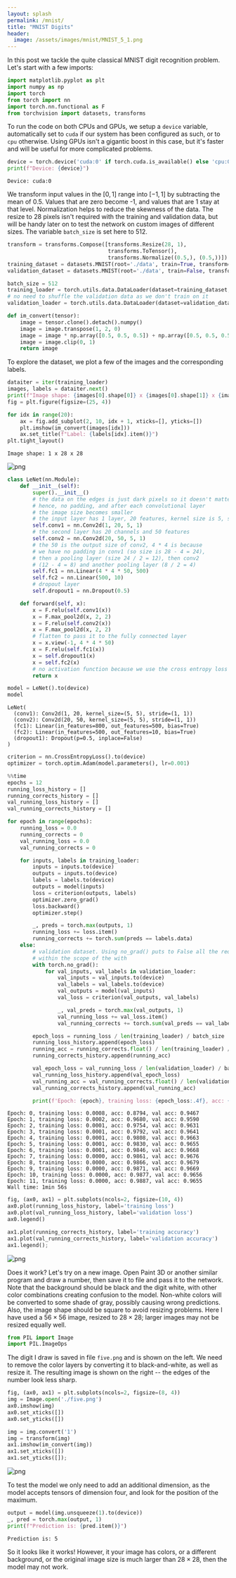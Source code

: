 ```yaml
---
layout: splash
permalink: /mnist/
title: "MNIST Digits"
header:
  image: /assets/images/mnist/MNIST_5_1.png
---
```


In this post we tackle the quite classical MNIST digit recognition problem. Let's start with a few imports:


```python
import matplotlib.pyplot as plt
import numpy as np
import torch
from torch import nn
import torch.nn.functional as F
from torchvision import datasets, transforms
```

To run the code on both CPUs and GPUs, we setup a `device` variable, automatically set to `cuda` if our system has been configured as such, or to `cpu` otherwise. Using GPUs isn't a gigantic boost in this case, but it's faster and will be useful for more complicated problems.


```python
device = torch.device('cuda:0' if torch.cuda.is_available() else 'cpu:0')
print(f"Device: {device}")
```

    Device: cuda:0
    

We transform input values in the $[0, 1]$ range into $[-1, 1]$ by subtracting the mean of $0.5$. Values that are zero become -1, and values that are 1 stay at that level. Normalization helps to reduce the skewness of the data. The resize to 28 pixels isn't required with the training and validation data, but will be handy later on to test the network on custom images of different sizes. The variable `batch_size` is set here to 512.


```python
transform = transforms.Compose([transforms.Resize(28, 1),
                                transforms.ToTensor(),
                                transforms.Normalize((0.5,), (0.5,))])
training_dataset = datasets.MNIST(root='./data', train=True, transform=transform, download=True)
validation_dataset = datasets.MNIST(root='./data', train=False, transform=transform, download=True)

batch_size = 512
training_loader = torch.utils.data.DataLoader(dataset=training_dataset, batch_size=batch_size, shuffle=True)
# no need to shuffle the validation data as we don't train on it
validation_loader = torch.utils.data.DataLoader(dataset=validation_dataset, batch_size=batch_size, shuffle=False)
```


```python
def im_convert(tensor):
    image = tensor.clone().detach().numpy()
    image = image.transpose(1, 2, 0)
    image = image * np.array([0.5, 0.5, 0.5]) + np.array([0.5, 0.5, 0.5])
    image = image.clip(0, 1)
    return image
```

To explore the dataset, we plot a few of the images and the corresponding labels.


```python
dataiter = iter(training_loader)
images, labels = dataiter.next()
print(f"Image shape: {images[0].shape[0]} x {images[0].shape[1]} x {images[0].shape[2]}\n")
fig = plt.figure(figsize=(25, 4))

for idx in range(20):
    ax = fig.add_subplot(2, 10, idx + 1, xticks=[], yticks=[])
    plt.imshow(im_convert(images[idx]))
    ax.set_title(f"Label: {labels[idx].item()}")
plt.tight_layout()
```

    Image shape: 1 x 28 x 28
    
    


    
![png](/assets/images/mnist/MNIST_8_1.png)
    



```python
class LeNet(nn.Module):
    def __init__(self):
        super().__init__()
        # the data on the edges is just dark pixels so it doesn't matter if we lose it
        # hence, no padding, and after each convolutional layer
        # the image size becomes smaller
        # the input layer has 1 layer, 20 features, kernel size is 5, strike is 1
        self.conv1 = nn.Conv2d(1, 20, 5, 1)
        # the second layer has 20 channels and 50 features
        self.conv2 = nn.Conv2d(20, 50, 5, 1)
        # the 50 is the output size of conv2, 4 * 4 is because
        # we have no padding in conv1 (so size is 28 - 4 = 24),
        # then a pooling layer (size 24 / 2 = 12), then conv2
        # (12 - 4 = 8) and another pooling layer (8 / 2 = 4)
        self.fc1 = nn.Linear(4 * 4 * 50, 500)
        self.fc2 = nn.Linear(500, 10)
        # dropout layer
        self.dropout1 = nn.Dropout(0.5)

    def forward(self, x):
        x = F.relu(self.conv1(x))
        x = F.max_pool2d(x, 2, 2)
        x = F.relu(self.conv2(x))
        x = F.max_pool2d(x, 2, 2)
        # flatten to pass it to the fully connected layer
        x = x.view(-1, 4 * 4 * 50)
        x = F.relu(self.fc1(x))
        x = self.dropout1(x)
        x = self.fc2(x)
        # no activation function because we use the cross entropy loss
        return x 
```


```python
model = LeNet().to(device)
model
```




    LeNet(
      (conv1): Conv2d(1, 20, kernel_size=(5, 5), stride=(1, 1))
      (conv2): Conv2d(20, 50, kernel_size=(5, 5), stride=(1, 1))
      (fc1): Linear(in_features=800, out_features=500, bias=True)
      (fc2): Linear(in_features=500, out_features=10, bias=True)
      (dropout1): Dropout(p=0.5, inplace=False)
    )




```python
criterion = nn.CrossEntropyLoss().to(device)
optimizer = torch.optim.Adam(model.parameters(), lr=0.001)
```


```python
%%time
epochs = 12
running_loss_history = []
running_corrects_history = []
val_running_loss_history = []
val_running_corrects_history = []

for epoch in range(epochs):
    running_loss = 0.0
    running_corrects = 0
    val_running_loss = 0.0
    val_running_corrects = 0

    for inputs, labels in training_loader:
        inputs = inputs.to(device)
        outputs = inputs.to(device)
        labels = labels.to(device)
        outputs = model(inputs)
        loss = criterion(outputs, labels)
        optimizer.zero_grad()
        loss.backward()
        optimizer.step()

        _, preds = torch.max(outputs, 1)
        running_loss += loss.item()
        running_corrects += torch.sum(preds == labels.data)
    else:
        # validation dataset. Using no_grad() puts to False all the requires_grad flags
        # within the scope of the with
        with torch.no_grad():
            for val_inputs, val_labels in validation_loader:
                val_inputs = val_inputs.to(device)
                val_labels = val_labels.to(device)
                val_outputs = model(val_inputs)
                val_loss = criterion(val_outputs, val_labels)

                _, val_preds = torch.max(val_outputs, 1)
                val_running_loss += val_loss.item()
                val_running_corrects += torch.sum(val_preds == val_labels.data)

        epoch_loss = running_loss / len(training_loader) / batch_size
        running_loss_history.append(epoch_loss)
        running_acc = running_corrects.float() / len(training_loader) / batch_size
        running_corrects_history.append(running_acc)

        val_epoch_loss = val_running_loss / len(validation_loader) / batch_size
        val_running_loss_history.append(val_epoch_loss)
        val_running_acc = val_running_corrects.float() / len(validation_loader) / batch_size
        val_running_corrects_history.append(val_running_acc)

        print(f'Epoch: {epoch}, training loss: {epoch_loss:.4f}, acc: {running_acc:.4f}, val acc: {val_running_acc:.4f}')
```

    Epoch: 0, training loss: 0.0008, acc: 0.8794, val acc: 0.9467
    Epoch: 1, training loss: 0.0002, acc: 0.9680, val acc: 0.9590
    Epoch: 2, training loss: 0.0001, acc: 0.9754, val acc: 0.9631
    Epoch: 3, training loss: 0.0001, acc: 0.9792, val acc: 0.9641
    Epoch: 4, training loss: 0.0001, acc: 0.9808, val acc: 0.9663
    Epoch: 5, training loss: 0.0001, acc: 0.9830, val acc: 0.9655
    Epoch: 6, training loss: 0.0001, acc: 0.9846, val acc: 0.9668
    Epoch: 7, training loss: 0.0000, acc: 0.9861, val acc: 0.9676
    Epoch: 8, training loss: 0.0000, acc: 0.9866, val acc: 0.9679
    Epoch: 9, training loss: 0.0000, acc: 0.9871, val acc: 0.9669
    Epoch: 10, training loss: 0.0000, acc: 0.9877, val acc: 0.9656
    Epoch: 11, training loss: 0.0000, acc: 0.9887, val acc: 0.9655
    Wall time: 1min 56s
    


```python
fig, (ax0, ax1) = plt.subplots(ncols=2, figsize=(10, 4))
ax0.plot(running_loss_history, label='training loss')
ax0.plot(val_running_loss_history, label='validation loss')
ax0.legend()

ax1.plot(running_corrects_history, label='training accuracy')
ax1.plot(val_running_corrects_history, label='validation accuracy')
ax1.legend();
```


    
![png](/assets/images/mnist/MNIST_13_0.png)
    


Does it work? Let's try on a new image. Open Paint 3D or another similar program and draw a number, then save it to file and pass it to the network. Note that the background should be black and the digit white, with other color combinations creating confusion to the model. Non-white colors will be converted to some shade of gray, possibly causing wrong predictions. Also, the image shape should be square to avoid resizing problems. Here I have used a $56 \times 56$ image, resized to $28\times 28$; larger images may not be resized equally well.


```python
from PIL import Image
import PIL.ImageOps
```

The digit I draw is saved in file `five.png` and is shown on the left. We need to remove the color layers by converting it to black-and-white, as well as resize it. The resulting image is shown on the right -- the edges of the number look less sharp.


```python
fig, (ax0, ax1) = plt.subplots(ncols=2, figsize=(8, 4))
img = Image.open('./five.png')
ax0.imshow(img)
ax0.set_xticks([])
ax0.set_yticks([])

img = img.convert('1')
img = transform(img)
ax1.imshow(im_convert(img))
ax1.set_xticks([])
ax1.set_yticks([]);
```


    
![png](/assets/images/mnist/MNIST_17_0.png)
    


To test the model we only need to add an additional dimension, as the model accepts tensors of dimension four, and look for the position of the maximum. 


```python
output = model(img.unsqueeze(1).to(device))
_, pred = torch.max(output, 1)
print(f"Prediction is: {pred.item()}")
```

    Prediction is: 5
    

So it looks like it works! However, it your image has colors, or a different background, or the original image size is much larger than $28 \times 28$, then the model may not work.

